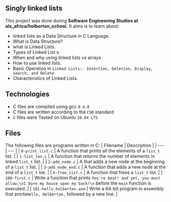 Singly linked lists
  ----------------
This project was done during **Software Engineering Studies at alx_africa/holberton_school.** It aims is to learn about:
 - linked lists as a Data Structure in C Language.
- What is Data Structure?                    
 - what is Linked Lists.
 - Types of Linked List
s.                      
- When and why using linked lists vs arrays
 - How to use linked lists.                  
 - Basic Operatios in `Linked Lists:- Insertion, Deletion, Display, search, and Delete`
 - Characteristics of Linked Lists.

Technologies
  -----------------
 - C files are compiled using gcc `9.4.0`
 - C files are written according to the `C90` standard
 - c files were Tested on Ubuntu `20.04 LTS`

Files
  -------------
The following files are programs written in C:
| Filename | Description |
| --- | --- |
| `0-print_list.c` | A function that prints all the elements of a `list_t` list. |
| `1-list_len.c` | A function that returns the number of elements in linked `list_t` list. |
| `2-add_node.c` | A that adds a new node at the beginning of a `list_t` list. |
| `3-add_node_end.c` | A function that adds a new node at the end of a `list_t` list. |
| `4-free_list.c` | A function that frees a `list_t` list. |
| `100-first.c` | Write a function that prints `You're beat! and yet, you must allow,\nI bore my house upon my back!\n` before the `main` function is executed. |
| `101-hello_holberton.asm` | Write a 64-bit program in assembly that prints`Hello, Holberton,` followed by a new line. |
